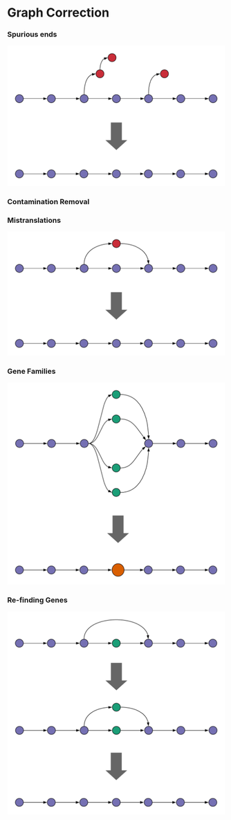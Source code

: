 # Graph Correction

### Spurious ends

![logo](_figures/trailing_end_error.png ':size=500%')

### Contamination Removal

### Mistranslations

![logo](_figures/translation_error.png ':size=500%')

### Gene Families

![logo](_figures/bubble.png ':size=500%')

### Re-finding Genes

![logo](_figures/find_missing.png ':size=500%')